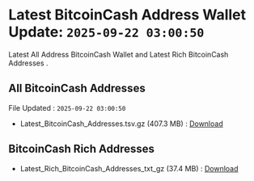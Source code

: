 # Latest BitcoinCash Address Wallet Update: `2025-09-22 03:00:50`

Latest All Address BitcoinCash Wallet and Latest Rich BitcoinCash Addresses .

## All BitcoinCash Addresses

File Updated : `2025-09-22 03:00:50`

- Latest_BitcoinCash_Addresses.tsv.gz (407.3 MB) : [Download](https://github.com/Pymmdrza/Rich-Address-Wallet/releases/tag/BitcoinCash)

## BitcoinCash Rich Addresses

- Latest_Rich_BitcoinCash_Addresses_txt_gz (37.4 MB) : [Download](https://github.com/Pymmdrza/Rich-Address-Wallet/releases/tag/BitcoinCash)

